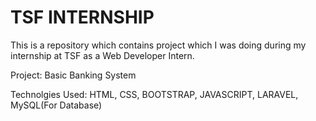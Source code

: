 # TSF INTERNSHIP
 This is a repository which contains project which I was doing during my internship at TSF as a Web Developer Intern.
 
 Project: Basic Banking System
 
 Technolgies Used: HTML, CSS, BOOTSTRAP, JAVASCRIPT, LARAVEL, MySQL(For Database)
 
 
